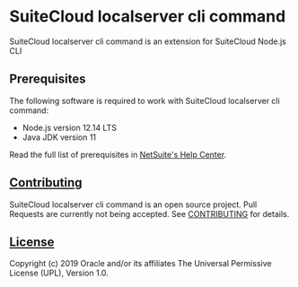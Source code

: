 # SuiteCloud localserver cli command
SuiteCloud localserver cli command is an extension for SuiteCloud Node.js CLI

## Prerequisites
The following software is required to work with SuiteCloud localserver cli command:
- Node.js version 12.14 LTS
- Java JDK version 11

Read the full list of prerequisites in [NetSuite's Help Center](https://system.netsuite.com/app/help/helpcenter.nl?fid=section_1558708810.html).

## [Contributing](./CONTRIBUTING.md)
SuiteCloud localserver cli command is an open source project. Pull Requests are currently not being accepted. See [CONTRIBUTING](../../CONTRIBUTING.md) for details.

## [License](./LICENSE.txt)
Copyright (c) 2019 Oracle and/or its affiliates The Universal Permissive License (UPL), Version 1.0.